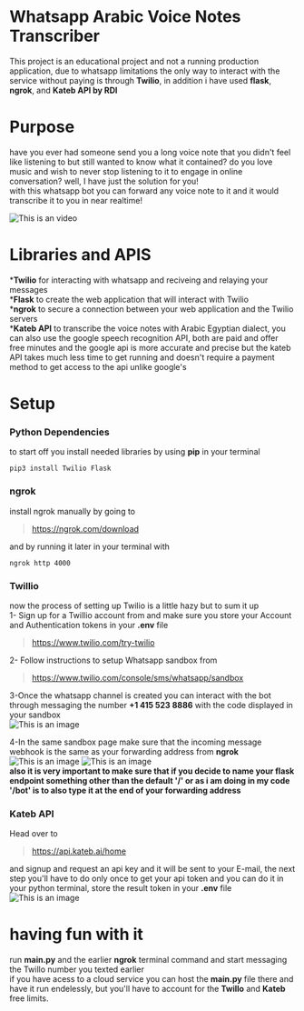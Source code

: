 # Whatsapp Arabic Voice Notes Transcriber
This project is an educational project and not a running production application, due to whatsapp limitations the only way to interact with the service without paying is through **Twilio**, in addition i have used **flask**, **ngrok**, and **Kateb API by RDI**  


# Purpose
have you ever had someone send you a long voice note that you didn't feel like listening to but still wanted to know what it contained? do you love music and wish to never stop listening to it to engage in online conversation? well, I have just the solution for you!     
with this whatsapp bot you can forward any voice note to it and it would transcribe it to you in near realtime!

![This is an video](https://i.imgur.com/wDysyKE.gif)

# Libraries and APIS
***Twilio** for interacting with whatsapp and reciveing and relaying your messages  
***Flask** to create the web application that will interact with Twilio  
***ngrok** to secure a connection between your web application and the Twilio servers  
***Kateb API** to transcribe the voice notes with Arabic Egyptian dialect, you can also use the google speech recognition API, both are paid and offer free minutes and the google api is more accurate and precise but the kateb API takes much less time to get running and doesn't require a payment method to get access to the api unlike google's

# Setup
### Python Dependencies    
to start off you install needed libraries by using **pip** in your terminal
```
pip3 install Twilio Flask
```
### ngrok     
install ngrok manually by going to  
>https://ngrok.com/download      

and by running it later in your terminal with
```
ngrok http 4000
```
### Twillio   
now the process of setting up Twilio is a little hazy but to sum it up   
1- Sign up for a Twillio account from and make sure you store your Account and Authentication tokens in your **.env** file    
>https://www.twilio.com/try-twilio    

2- Follow instructions to setup Whatsapp sandbox from
>https://www.twilio.com/console/sms/whatsapp/sandbox 


3-Once the whatsapp channel is created you can interact with the bot through messaging the number **+1 415 523 8886** with the code displayed in your sandbox  
![This is an image](https://i.imgur.com/CKXP7ZM.png)

4-In the same sandbox page make sure that the incoming message webhook is the same as your forwarding address from **ngrok**  
![This is an image](https://i.imgur.com/ZapIsd8.png)
![This is an image](https://i.imgur.com/EB0AZlC.png)  
**also it is very important to make sure that if you decide to name your flask endpoint something other than the default '/' or as i am doing in my code '/bot' is to also type it at the end of your forwarding address**   

### Kateb API
Head over to  
>https://api.kateb.ai/home  

and signup and request an api key and it will be sent to your E-mail, the next step you'll have to do only once to get your api token and you can do it in your python terminal, store the result token in your **.env** file      
![This is an image](https://i.imgur.com/S4Qfq2G.png)


# having fun with it
run **main.py** and the earlier **ngrok** terminal command and start messaging the Twillo number you texted earlier  
if you have acess to a cloud service you can host the **main.py** file there and have it run endelessly, but you'll have to account for the **Twillo** and **Kateb** free limits.
